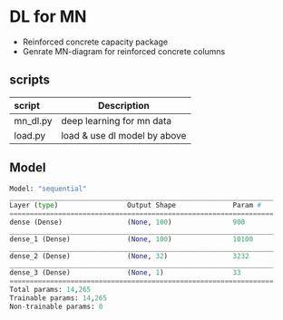 # DL for MN
- Reinforced concrete capacity package
- Genrate MN-diagram for reinforced concrete columns

## scripts

| script   | Description                  |
|:---------|------------------------------|
| mn_dl.py | deep learning for mn data    |
| load.py  | load & use dl model by above |

## Model

``` python
Model: "sequential"
_________________________________________________________________
Layer (type)                 Output Shape              Param #   
=================================================================
dense (Dense)                (None, 100)               900       
_________________________________________________________________
dense_1 (Dense)              (None, 100)               10100     
_________________________________________________________________
dense_2 (Dense)              (None, 32)                3232      
_________________________________________________________________
dense_3 (Dense)              (None, 1)                 33        
=================================================================
Total params: 14,265
Trainable params: 14,265
Non-trainable params: 0
```
